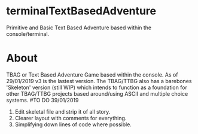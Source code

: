 # terminalTextBasedAdventure
Primitive and Basic Text Based Adventure based within the console/terminal.
# About
TBAG or Text Based Adventure Game based within the console. As of 29/01/2019 v3 is the lastest version. 
The TBAG/TTBG also has a barebones 'Skeleton' version (still WIP) which intends to function as a foundation for other TBAG/TTBG projects
based around/using ASCII and multiple choice systems.
#TO DO 39/01/2019
1. Edit skeletal file and strip it of all story.
2. Clearer layout with comments for everything.
3. Simplifying down lines of code where possible.
